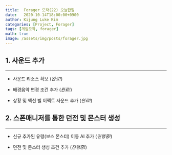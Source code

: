 ```yaml
---
title:  Forager 모작(22) 오늘한일
date:   2020-10-14T18:00:00+0900
author: Kijung Luke Kim
categories: [Project, Forager]
tags: [게임모작, forager]
math: true
image: /assets/img/posts/forager.jpg
---
```


## 1. 사운드 추가
---
 
- 사운드 리소스 확보 (*완료!*)

- 배경음악 변경 조건 추가 (*완료!*)

- 상황 및 액션 별 이펙트 사운드 추가 (*완료!*)

## 2. 스폰매니저를 통한 던전 및 몬스터 생성  
---

- 신규 추가된 유령(보스 몬스터) 이동 AI 추가 (*진행중!*)

- 던전 및 몬스터 생성 조건 추가 (*진행중!*)